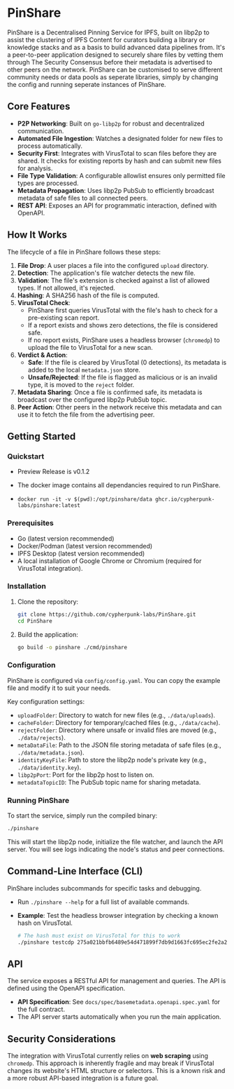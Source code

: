 # PinShare

PinShare is a Decentralised Pinning Service for IPFS, built on libp2p to assist the clustering of IPFS Content for curators building a library or knowledge stacks and as a basis to build advanced data pipelines from. It's a peer-to-peer application designed to securely share files by vetting them through The Security Consensus before their metadata is advertised to other peers on the network. PinShare can be customised to serve different community needs or data pools as seperate libraries, simply by changing the config and running seperate instances of PinShare. 

## Core Features

-   **P2P Networking**: Built on `go-libp2p` for robust and decentralized communication.
-   **Automated File Ingestion**: Watches a designated folder for new files to process automatically.
-   **Security First**: Integrates with VirusTotal to scan files before they are shared. It checks for existing reports by hash and can submit new files for analysis.
-   **File Type Validation**: A configurable allowlist ensures only permitted file types are processed.
-   **Metadata Propagation**: Uses libp2p PubSub to efficiently broadcast metadata of safe files to all connected peers.
-   **REST API**: Exposes an API for programmatic interaction, defined with OpenAPI.

## How It Works

The lifecycle of a file in PinShare follows these steps:

1.  **File Drop**: A user places a file into the configured `upload` directory.
2.  **Detection**: The application's file watcher detects the new file.
3.  **Validation**: The file's extension is checked against a list of allowed types. If not allowed, it's rejected.
4.  **Hashing**: A SHA256 hash of the file is computed.
5.  **VirusTotal Check**:
    -   PinShare first queries VirusTotal with the file's hash to check for a pre-existing scan report.
    -   If a report exists and shows zero detections, the file is considered safe.
    -   If no report exists, PinShare uses a headless browser (`chromedp`) to upload the file to VirusTotal for a new scan.
6.  **Verdict & Action**:
    -   **Safe**: If the file is cleared by VirusTotal (0 detections), its metadata is added to the local `metadata.json` store.
    -   **Unsafe/Rejected**: If the file is flagged as malicious or is an invalid type, it is moved to the `reject` folder.
7.  **Metadata Sharing**: Once a file is confirmed safe, its metadata is broadcast over the configured libp2p PubSub topic.
8.  **Peer Action**: Other peers in the network receive this metadata and can use it to fetch the file from the advertising peer.

## Getting Started

### Quickstart

- Preview Release is v0.1.2

- The docker image contains all dependancies required to run PinShare. 
- `docker run -it -v $(pwd):/opt/pinshare/data ghcr.io/cypherpunk-labs/pinshare:latest`

### Prerequisites

-   Go (latest version recommended)
-   Docker/Podman (latest version recommended)
-   IPFS Desktop (latest version recommended)
-   A local installation of Google Chrome or Chromium (required for VirusTotal integration).

### Installation

1.  Clone the repository:
    ```bash
    git clone https://github.com/cypherpunk-labs/PinShare.git
    cd PinShare
    ```

2.  Build the application:
    ```bash
    go build -o pinshare ./cmd/pinshare
    ```

### Configuration

PinShare is configured via `config/config.yaml`. You can copy the example file and modify it to suit your needs.

Key configuration settings:

-   `uploadFolder`: Directory to watch for new files (e.g., `./data/uploads`).
-   `cacheFolder`: Directory for temporary/cached files (e.g., `./data/cache`).
-   `rejectFolder`: Directory where unsafe or invalid files are moved (e.g., `./data/rejects`).
-   `metaDataFile`: Path to the JSON file storing metadata of safe files (e.g., `./data/metadata.json`).
-   `identityKeyFile`: Path to store the libp2p node's private key (e.g., `./data/identity.key`).
-   `libp2pPort`: Port for the libp2p host to listen on.
-   `metadataTopicID`: The PubSub topic name for sharing metadata.

### Running PinShare

To start the service, simply run the compiled binary:

```bash
./pinshare
```

This will start the libp2p node, initialize the file watcher, and launch the API server. You will see logs indicating the node's status and peer connections.

## Command-Line Interface (CLI)

PinShare includes subcommands for specific tasks and debugging.

-   Run `./pinshare --help` for a full list of available commands.

-   **Example**: Test the headless browser integration by checking a known hash on VirusTotal.
    ```bash
    # The hash must exist on VirusTotal for this to work
    ./pinshare testcdp 275a021bbfb6489e54d471899f7db9d1663fc695ec2fe2a2c4538aabf651fd0f
    ```

## API

The service exposes a RESTful API for management and queries. The API is defined using the OpenAPI specification.

-   **API Specification**: See `docs/spec/basemetadata.openapi.spec.yaml` for the full contract.
-   The API server starts automatically when you run the main application.

## Security Considerations

The integration with VirusTotal currently relies on **web scraping** using `chromedp`. This approach is inherently fragile and may break if VirusTotal changes its website's HTML structure or selectors. This is a known risk and a more robust API-based integration is a future goal.
